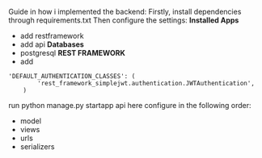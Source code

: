 Guide in how i implemented the backend:
Firstly, install dependencies through requirements.txt
Then configure the settings:
**Installed Apps**
- add restframework
- add api
**Databases**
- postgresql
**REST FRAMEWORK**
- add
```
'DEFAULT_AUTHENTICATION_CLASSES': (
        'rest_framework_simplejwt.authentication.JWTAuthentication',
    )
```

run python manage.py startapp api here configure in the following order:
- model
- views
- urls
- serializers